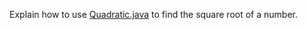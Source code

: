 Explain how to use [Quadratic.java](https://introcs.cs.princeton.edu/java/12types/Quadratic.java.html) to find the square root of a number.

